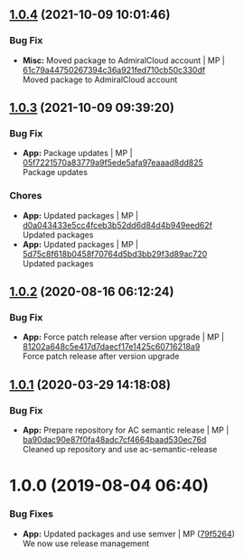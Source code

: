 <a name="1.0.4"></a>

## [1.0.4](https://github.com/mmpro/ac-byteconverter/compare/v1.0.3..v1.0.4) (2021-10-09 10:01:46)


### Bug Fix

* **Misc:** Moved package to AdmiralCloud account | MP | [61c79a44750267394c36a921fed710cb50c330df](https://github.com/mmpro/ac-byteconverter/commit/61c79a44750267394c36a921fed710cb50c330df)    
Moved package to AdmiralCloud account
<a name="1.0.3"></a>

## [1.0.3](https://github.com/mmpro/ac-byteconverter/compare/v1.0.2..v1.0.3) (2021-10-09 09:39:20)


### Bug Fix

* **App:** Package updates | MP | [05f7221570a83779a9f5ede5afa97eaaad8dd825](https://github.com/mmpro/ac-byteconverter/commit/05f7221570a83779a9f5ede5afa97eaaad8dd825)    
Package updates
### Chores

* **App:** Updated packages | MP | [d0a043433e5cc4fceb3b52dd6d84d4b949eed62f](https://github.com/mmpro/ac-byteconverter/commit/d0a043433e5cc4fceb3b52dd6d84d4b949eed62f)    
Updated packages
* **App:** Updated packages | MP | [5d75c8f618b0458f70764d5bd3bb29f3d89ac720](https://github.com/mmpro/ac-byteconverter/commit/5d75c8f618b0458f70764d5bd3bb29f3d89ac720)    
Updated packages
<a name="1.0.2"></a>

## [1.0.2](https://github.com/mmpro/ac-byteconverter/compare/v1.0.1..v1.0.2) (2020-08-16 06:12:24)


### Bug Fix

* **App:** Force patch release after version upgrade | MP | [81202a648c5e417d7daecf17e1425c60716218a9](https://github.com/mmpro/ac-byteconverter/commit/81202a648c5e417d7daecf17e1425c60716218a9)    
Force patch release after version upgrade
<a name="1.0.1"></a>

## [1.0.1](https://github.com/mmpro/ac-byteconverter/compare/v1.0.0..v1.0.1) (2020-03-29 14:18:08)


### Bug Fix

* **App:** Prepare repository for AC semantic release | MP | [ba90dac90e87f0fa48adc7cf4664baad530ec76d](https://github.com/mmpro/ac-byteconverter/commit/ba90dac90e87f0fa48adc7cf4664baad530ec76d)    
Cleaned up repository and use ac-semantic-release
<a name="1.0.0"></a>
# 1.0.0 (2019-08-04 06:40)


### Bug Fixes

* **App:** Updated packages and use semver | MP ([79f5264](https://github.com/mmpro/ac-byteconverter/commit/79f5264))    
  We now use release management



